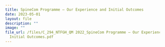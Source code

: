 ```yaml
---
title: SpineCom Programme – Our Experience and Initial Outcomes
date: 2023-05-01
layout: file
description: ""
image: ""
file_url: /files/C_294_NTFGH_QM 2022_SpineCom Programme – Our Experience and
  Initial Outcomes.pdf
---
```

